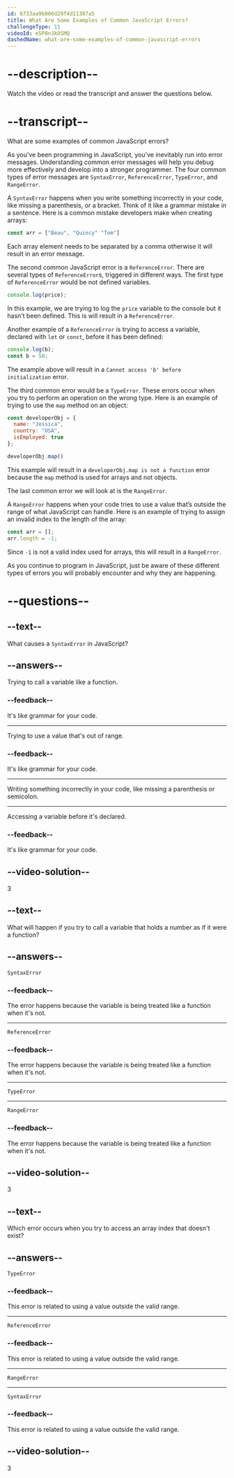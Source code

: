 ```yaml
---
id: 6733aa9b006d29f4d11307a5
title: What Are Some Examples of Common JavaScript Errors?
challengeType: 11
videoId: e5P8nJkOSMQ
dashedName: what-are-some-examples-of-common-javascript-errors
---
```


# --description--

Watch the video or read the transcript and answer the questions below.

# --transcript--

What are some examples of common JavaScript errors?

As you've been programming in JavaScript, you've inevitably run into error messages. Understanding common error messages will help you debug more effectively and develop into a stronger programmer. The four common types of error messages are `SyntaxError`, `ReferenceError`, `TypeError`, and `RangeError`.

A `SyntaxError` happens when you write something incorrectly in your code, like missing a parenthesis, or a bracket. Think of it like a grammar mistake in a sentence. Here is a common mistake developers make when creating arrays:

```js
const arr = ["Beau", "Quincy" "Tom"]
```

Each array element needs to be separated by a comma otherwise it will result in an error message.

The second common JavaScript error is a `ReferenceError`. There are several types of `ReferenceError`s, triggered in different ways. The first type of `ReferenceError` would be not defined variables.

```js
console.log(price);
```

In this example, we are trying to log the `price` variable to the console but it hasn’t been defined. This is will result in a `ReferenceError`.

Another example of a `ReferenceError` is trying to access a variable, declared with `let` or `const`, before it has been defined:

```js
console.log(b);
const b = 50;
```

The example above will result in a `Cannot access 'b' before initialization` error.

The third common error would be a `TypeError`. These errors occur when you try to perform an operation on the wrong type. Here is an example of trying to use the `map` method on an object:

```js
const developerObj = {
  name: "Jessica",
  country: "USA",
  isEmployed: true
};

developerObj.map()
```

This example will result in a `developerObj.map is not a function` error because the `map` method is used for arrays and not objects.

The last common error we will look at is the `RangeError`.

A `RangeError` happens when your code tries to use a value that’s outside the range of what JavaScript can handle. Here is an example of trying to assign an invalid index to the length of the array:

```js
const arr = [];
arr.length = -1; 
```

Since `-1` is not a valid index used for arrays, this will result in a `RangeError`.

As you continue to program in JavaScript, just be aware of these different types of errors you will probably encounter and why they are happening.

# --questions--

## --text--

What causes a `SyntaxError` in JavaScript?

## --answers--

Trying to call a variable like a function.

### --feedback--

It's like grammar for your code.

---

Trying to use a value that's out of range.

### --feedback--

It's like grammar for your code.

---

Writing something incorrectly in your code, like missing a parenthesis or semicolon.

---

Accessing a variable before it's declared.

### --feedback--

It's like grammar for your code.

## --video-solution--

3

## --text--

What will happen if you try to call a variable that holds a number as if it were a function?

## --answers--

`SyntaxError`

### --feedback--

The error happens because the variable is being treated like a function when it's not.

---

`ReferenceError`

### --feedback--

The error happens because the variable is being treated like a function when it's not.

---

`TypeError`

---

`RangeError`

### --feedback--

The error happens because the variable is being treated like a function when it's not.

## --video-solution--

3

## --text--

Which error occurs when you try to access an array index that doesn't exist?

## --answers--

`TypeError`

### --feedback--

This error is related to using a value outside the valid range.

---

`ReferenceError`

### --feedback--

This error is related to using a value outside the valid range.

---

`RangeError`

---

`SyntaxError`

### --feedback--

This error is related to using a value outside the valid range.

## --video-solution--

3
